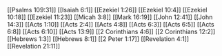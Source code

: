 [[Psalms 109:31]]
[[Isaiah 6:1]]
[[Ezekiel 1:26]]
[[Ezekiel 10:4]]
[[Ezekiel 10:18]]
[[Ezekiel 11:23]]
[[Micah 3:8]]
[[Mark 16:19]]
[[John 12:41]]
[[John 14:3]]
[[Acts 1:10]]
[[Acts 2:4]]
[[Acts 4:8]]
[[Acts 6:3]]
[[Acts 6:5]]
[[Acts 6:8]]
[[Acts 6:10]]
[[Acts 13:9]]
[[2 Corinthians 4:6]]
[[2 Corinthians 12:2]]
[[Hebrews 1:3]]
[[Hebrews 8:1]]
[[2 Peter 1:17]]
[[Revelation 4:1]]
[[Revelation 21:11]]
